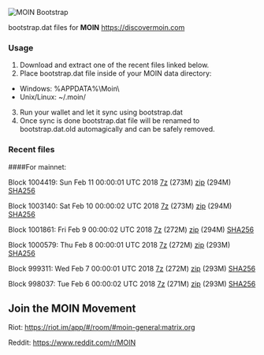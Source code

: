 ![MOIN Bootstrap](https://i.imgur.com/KjM1jMp.jpg)

bootstrap.dat files for **MOIN** https://discovermoin.com

### Usage

1. Download and extract one of the recent files linked below.
2. Place bootstrap.dat file inside of your MOIN data directory:
 - Windows: %APPDATA%\Moin\
 - Unix/Linux: ~/.moin/
3. Run your wallet and let it sync using bootstrap.dat
4. Once sync is done bootstrap.dat file will be renamed to bootstrap.dat.old automagically and can be safely removed.


### Recent files

####For mainnet:

Block 1004419: Sun Feb 11 00:00:01 UTC 2018 [7z](https://transfer.sh/EYWzv/bootstrap.dat.20180211.7z) (273M) [zip](https://transfer.sh/geItq/bootstrap.dat.20180211.zip) (294M) [SHA256](https://transfer.sh/SbGp7/sha256.txt)

Block 1003140: Sat Feb 10 00:00:02 UTC 2018 [7z](https://transfer.sh/Njv5d/bootstrap.dat.20180210.7z) (273M) [zip](https://transfer.sh/id1gw/bootstrap.dat.20180210.zip) (294M) [SHA256](https://transfer.sh/CwfCO/sha256.txt)

Block 1001861: Fri Feb  9 00:00:02 UTC 2018 [7z](https://transfer.sh/T0Ssz/bootstrap.dat.20180209.7z) (272M) [zip](https://transfer.sh/PqA2c/bootstrap.dat.20180209.zip) (294M) [SHA256](https://transfer.sh/LAPcI/sha256.txt)

Block 1000579: Thu Feb  8 00:00:01 UTC 2018 [7z](https://transfer.sh/yD3u3/bootstrap.dat.20180208.7z) (272M) [zip](https://transfer.sh/mXts6/bootstrap.dat.20180208.zip) (293M) [SHA256](https://transfer.sh/15gUuT/sha256.txt)

Block 999311: Wed Feb  7 00:00:01 UTC 2018 [7z](https://transfer.sh/DrUV9/bootstrap.dat.20180207.7z) (272M) [zip](https://transfer.sh/LA8A3/bootstrap.dat.20180207.zip) (293M) [SHA256](https://transfer.sh/gBZ9c/sha256.txt)

Block 998037: Tue Feb  6 00:00:02 UTC 2018 [7z](https://transfer.sh/Lx0Iw/bootstrap.dat.20180206.7z) (271M) [zip](https://transfer.sh/xOLIO/bootstrap.dat.20180206.zip) (293M) [SHA256](https://transfer.sh/14hbtQ/sha256.txt)

## Join the MOIN Movement

Riot: https://riot.im/app/#/room/#moin-general:matrix.org

Reddit: https://www.reddit.com/r/MOIN
